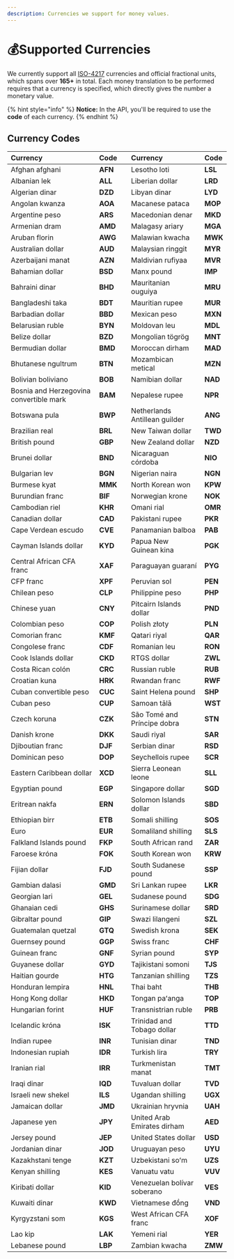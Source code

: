 ```yaml
---
description: Currencies we support for money values.
---
```


# 💰Supported Currencies

We currently support all [ISO-4217](https://en.wikipedia.org/wiki/ISO_4217) currencies and official fractional units, which spans over **165+** in total. Each money translation to be performed requires that a currency is specified, which directly gives the number a monetary value.

{% hint style="info" %}
**Notice:** In the API, you'll be required to use the **code** of each currency.
{% endhint %}

## Currency Codes

| Currency | Code |  | Currency | Code |
| :--- | :--- | :--- | :--- | :--- |
| Afghan afghani | **AFN** |  | Lesotho loti | **LSL** |
| Albanian lek | **ALL** |  | Liberian dollar | **LRD** |
| Algerian dinar | **DZD** |  | Libyan dinar | **LYD** |
| Angolan kwanza | **AOA** |  | Macanese pataca | **MOP** |
| Argentine peso | **ARS** |  | Macedonian denar | **MKD** |
| Armenian dram | **AMD** |  | Malagasy ariary | **MGA** |
| Aruban florin | **AWG** |  | Malawian kwacha | **MWK** |
| Australian dollar | **AUD** |  | Malaysian ringgit | **MYR** |
| Azerbaijani manat | **AZN** |  | Maldivian rufiyaa | **MVR** |
| Bahamian dollar | **BSD** |  | Manx pound | **IMP** |
| Bahraini dinar | **BHD** |  | Mauritanian ouguiya | **MRU** |
| Bangladeshi taka | **BDT** |  | Mauritian rupee | **MUR** |
| Barbadian dollar | **BBD** |  | Mexican peso | **MXN** |
| Belarusian ruble | **BYN** |  | Moldovan leu | **MDL** |
| Belize dollar | **BZD** |  | Mongolian tögrög | **MNT** |
| Bermudian dollar | **BMD** |  | Moroccan dirham | **MAD** |
| Bhutanese ngultrum | **BTN** |  | Mozambican metical | **MZN** |
| Bolivian boliviano | **BOB** |  | Namibian dollar | **NAD** |
| Bosnia and Herzegovina convertible mark | **BAM** |  | Nepalese rupee | **NPR** |
| Botswana pula | **BWP** |  | Netherlands Antillean guilder | **ANG** |
| Brazilian real | **BRL** |  | New Taiwan dollar | **TWD** |
| British pound | **GBP** |  | New Zealand dollar | **NZD** |
| Brunei dollar | **BND** |  | Nicaraguan córdoba | **NIO** |
| Bulgarian lev | **BGN** |  | Nigerian naira | **NGN** |
| Burmese kyat | **MMK** |  | North Korean won | **KPW** |
| Burundian franc | **BIF** |  | Norwegian krone | **NOK** |
| Cambodian riel | **KHR** |  | Omani rial | **OMR** |
| Canadian dollar | **CAD** |  | Pakistani rupee | **PKR** |
| Cape Verdean escudo | **CVE** |  | Panamanian balboa | **PAB** |
| Cayman Islands dollar | **KYD** |  | Papua New Guinean kina | **PGK** |
| Central African CFA franc | **XAF** |  | Paraguayan guaraní | **PYG** |
| CFP franc | **XPF** |  | Peruvian sol | **PEN** |
| Chilean peso | **CLP** |  | Philippine peso | **PHP** |
| Chinese yuan | **CNY** |  | Pitcairn Islands dollar | **PND** |
| Colombian peso | **COP** |  | Polish złoty | **PLN** |
| Comorian franc | **KMF** |  | Qatari riyal | **QAR** |
| Congolese franc | **CDF** |  | Romanian leu | **RON** |
| Cook Islands dollar | **CKD** |  | RTGS dollar | **ZWL** |
| Costa Rican colón | **CRC** |  | Russian ruble | **RUB** |
| Croatian kuna | **HRK** |  | Rwandan franc | **RWF** |
| Cuban convertible peso | **CUC** |  | Saint Helena pound | **SHP** |
| Cuban peso | **CUP** |  | Samoan tālā | **WST** |
| Czech koruna | **CZK** |  | São Tomé and Príncipe dobra | **STN** |
| Danish krone | **DKK** |  | Saudi riyal | **SAR** |
| Djiboutian franc | **DJF** |  | Serbian dinar | **RSD** |
| Dominican peso | **DOP** |  | Seychellois rupee | **SCR** |
| Eastern Caribbean dollar | **XCD** |  | Sierra Leonean leone | **SLL** |
| Egyptian pound | **EGP** |  | Singapore dollar | **SGD** |
| Eritrean nakfa | **ERN** |  | Solomon Islands dollar | **SBD** |
| Ethiopian birr | **ETB** |  | Somali shilling | **SOS** |
| Euro | **EUR** |  | Somaliland shilling | **SLS** |
| Falkland Islands pound | **FKP** |  | South African rand | **ZAR** |
| Faroese króna | **FOK** |  | South Korean won | **KRW** |
| Fijian dollar | **FJD** |  | South Sudanese pound | **SSP** |
| Gambian dalasi | **GMD** |  | Sri Lankan rupee | **LKR** |
| Georgian lari | **GEL** |  | Sudanese pound | **SDG** |
| Ghanaian cedi | **GHS** |  | Surinamese dollar | **SRD** |
| Gibraltar pound | **GIP** |  | Swazi lilangeni | **SZL** |
| Guatemalan quetzal | **GTQ** |  | Swedish krona | **SEK** |
| Guernsey pound | **GGP** |  | Swiss franc | **CHF** |
| Guinean franc | **GNF** |  | Syrian pound | **SYP** |
| Guyanese dollar | **GYD** |  | Tajikistani somoni | **TJS** |
| Haitian gourde | **HTG** |  | Tanzanian shilling | **TZS** |
| Honduran lempira | **HNL** |  | Thai baht | **THB** |
| Hong Kong dollar | **HKD** |  | Tongan paʻanga | **TOP** |
| Hungarian forint | **HUF** |  | Transnistrian ruble | **PRB** |
| Icelandic króna | **ISK** |  | Trinidad and Tobago dollar | **TTD** |
| Indian rupee | **INR** |  | Tunisian dinar | **TND** |
| Indonesian rupiah | **IDR** |  | Turkish lira | **TRY** |
| Iranian rial | **IRR** |  | Turkmenistan manat | **TMT** |
| Iraqi dinar | **IQD** |  | Tuvaluan dollar | **TVD** |
| Israeli new shekel | **ILS** |  | Ugandan shilling | **UGX** |
| Jamaican dollar | **JMD** |  | Ukrainian hryvnia | **UAH** |
| Japanese yen | **JPY** |  | United Arab Emirates dirham | **AED** |
| Jersey pound | **JEP** |  | United States dollar | **USD** |
| Jordanian dinar | **JOD** |  | Uruguayan peso | **UYU** |
| Kazakhstani tenge | **KZT** |  | Uzbekistani soʻm | **UZS** |
| Kenyan shilling | **KES** |  | Vanuatu vatu | **VUV** |
| Kiribati dollar | **KID** |  | Venezuelan bolívar soberano | **VES** |
| Kuwaiti dinar | **KWD** |  | Vietnamese đồng | **VND** |
| Kyrgyzstani som | **KGS** |  | West African CFA franc | **XOF** |
| Lao kip | **LAK** |  | Yemeni rial | **YER** |
| Lebanese pound | **LBP** |  | Zambian kwacha | **ZMW** |

